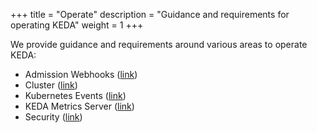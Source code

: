 +++
title = "Operate"
description = "Guidance and requirements for operating KEDA"
weight = 1
+++

We provide guidance and requirements around various areas to operate KEDA:

- Admission Webhooks ([link](./admission-webhooks))
- Cluster ([link](./cluster))
- Kubernetes Events ([link](../reference/events))
- KEDA Metrics Server ([link](./metrics-server))
- Security ([link](./security))
